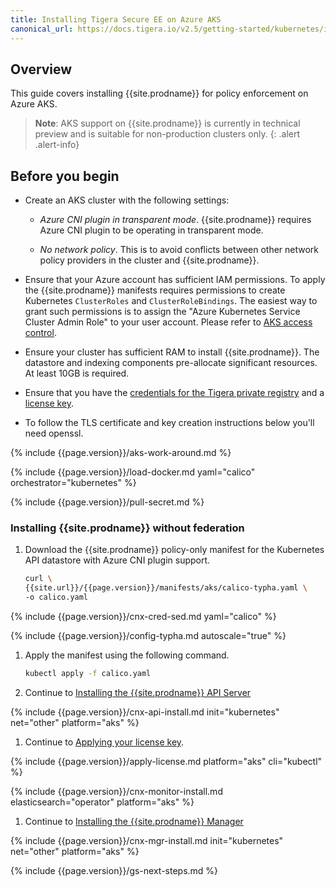 ```yaml
---
title: Installing Tigera Secure EE on Azure AKS
canonical_url: https://docs.tigera.io/v2.5/getting-started/kubernetes/installation/aks
---
```


## Overview

This guide covers installing {{site.prodname}} for policy enforcement on Azure AKS.

> **Note**: AKS support on {{site.prodname}} is currently in technical preview
   and is suitable for non-production clusters only.
{: .alert .alert-info}

## Before you begin

- Create an AKS cluster with the following settings:

  - *Azure CNI plugin in transparent mode*. {{site.prodname}} requires Azure CNI plugin to be operating in transparent mode.

  - *No network policy*. This is to avoid conflicts between other network policy providers in the cluster and {{site.prodname}}.

- Ensure that your Azure account has sufficient IAM permissions. To apply the {{site.prodname}} manifests requires permissions to create Kubernetes `ClusterRoles` and `ClusterRoleBindings`. The easiest way to grant such permissions is to assign the "Azure Kubernetes Service Cluster Admin Role" to your user account. Please refer to [AKS access control](https://docs.microsoft.com/bs-latn-ba/azure/aks/control-kubeconfig-access).

- Ensure your cluster has sufficient RAM to install {{site.prodname}}.  The datastore and indexing components pre-allocate significant resources.  At least 10GB is required.

- Ensure that you have the [credentials for the Tigera private registry](../../../getting-started/#obtain-the-private-registry-credentials)
  and a [license key](../../../getting-started/#obtain-a-license-key).

- To follow the TLS certificate and key creation instructions below you'll need openssl.

{% include {{page.version}}/aks-work-around.md %}

{% include {{page.version}}/load-docker.md yaml="calico" orchestrator="kubernetes" %}

{% include {{page.version}}/pull-secret.md %}

### <a name="install-cnx"></a><a name="install-ee-typha-nofed"></a>Installing {{site.prodname}} without federation

1. Download the {{site.prodname}} policy-only manifest for the Kubernetes API datastore with Azure CNI plugin support.

   ```bash
   curl \
   {{site.url}}/{{page.version}}/manifests/aks/calico-typha.yaml \
   -o calico.yaml
   ```

{% include {{page.version}}/cnx-cred-sed.md yaml="calico" %}

{% include {{page.version}}/config-typha.md autoscale="true" %}

1. Apply the manifest using the following command.

   ```bash
   kubectl apply -f calico.yaml
   ```

1. Continue to [Installing the {{site.prodname}} API Server](#installing-the-{{site.prodnamedash}}-api-server)

{% include {{page.version}}/cnx-api-install.md init="kubernetes" net="other" platform="aks" %}

1. Continue to [Applying your license key](#applying-your-license-key).

{% include {{page.version}}/apply-license.md platform="aks" cli="kubectl" %}

{% include {{page.version}}/cnx-monitor-install.md elasticsearch="operator" platform="aks" %}

1. Continue to [Installing the {{site.prodname}} Manager](#installing-the-{{site.prodnamedash}}-manager)

{% include {{page.version}}/cnx-mgr-install.md init="kubernetes" net="other" platform="aks" %}

{% include {{page.version}}/gs-next-steps.md %}
